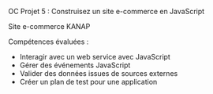OC Projet 5 : Construisez un site e-commerce en JavaScript

Site e-commerce KANAP

Compétences évaluées :
- Interagir avec un web service avec JavaScript
- Gérer des événements JavaScript
- Valider des données issues de sources externes
- Créer un plan de test pour une application
